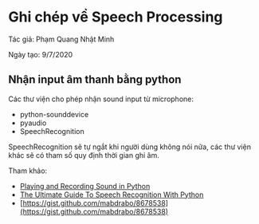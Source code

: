 # Ghi chép về Speech Processing

Tác giả: Phạm Quang Nhật Minh

Ngày tạo: 9/7/2020


## Nhận input âm thanh bằng python

Các thư viện cho phép nhận sound input từ microphone:

- python-sounddevice
- pyaudio
- SpeechRecognition

SpeechRecognition sẽ tự ngắt khi người dùng không nói nữa, các thư viện khác sẽ có tham số
quy định thời gian ghi âm.

Tham khảo:

- [Playing and Recording Sound in Python](https://realpython.com/playing-and-recording-sound-python/#pyaudio_1)
- [The Ultimate Guide To Speech Recognition With Python](https://realpython.com/python-speech-recognition/#installing-speechrecognition)
- [https://gist.github.com/mabdrabo/8678538](https://gist.github.com/mabdrabo/8678538)


